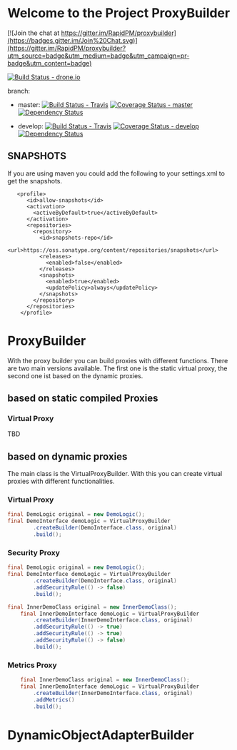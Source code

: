 # Welcome to the Project ProxyBuilder

[![Join the chat at https://gitter.im/RapidPM/proxybuilder](https://badges.gitter.im/Join%20Chat.svg)](https://gitter.im/RapidPM/proxybuilder?utm_source=badge&utm_medium=badge&utm_campaign=pr-badge&utm_content=badge)

[![Build Status - drone.io ](https://drone.io/github.com/RapidPM/proxybuilder/status.png)](https://drone.io/github.com/RapidPM/proxybuilder/latest)

branch:
+ master:
[![Build Status - Travis   ](https://travis-ci.org/RapidPM/proxybuilder.svg?branch=develop)](https://travis-ci.org/RapidPM/proxybuilder)
[![Coverage Status - master](https://coveralls.io/repos/RapidPM/proxybuilder/badge.svg?branch=master)](https://coveralls.io/r/RapidPM/proxybuilder?branch=master)
[![Dependency Status](https://www.versioneye.com/user/projects/55a3ab9532393900210005cc/badge.svg?style=flat)](https://www.versioneye.com/user/projects/55a3ab9532393900210005cc)

+ develop:
[![Build Status - Travis   ](https://travis-ci.org/RapidPM/proxybuilder.svg?branch=master)](https://travis-ci.org/RapidPM/proxybuilder)
[![Coverage Status - develop](https://coveralls.io/repos/RapidPM/proxybuilder/badge.svg?branch=develop)](https://coveralls.io/r/RapidPM/proxybuilder?branch=develop)
[![Dependency Status](https://www.versioneye.com/user/projects/55a3ab9a32393900170005be/badge.svg?style=flat)](https://www.versioneye.com/user/projects/55a3ab9a32393900170005be)

## SNAPSHOTS
If you are using maven you could add the following to your settings.xml to get the snapshots.

```
   <profile>
      <id>allow-snapshots</id>
      <activation>
        <activeByDefault>true</activeByDefault>
      </activation>
      <repositories>
        <repository>
          <id>snapshots-repo</id>
          <url>https://oss.sonatype.org/content/repositories/snapshots</url>
          <releases>
            <enabled>false</enabled>
          </releases>
          <snapshots>
            <enabled>true</enabled>
            <updatePolicy>always</updatePolicy>
          </snapshots>
        </repository>
      </repositories>
    </profile>
```


# ProxyBuilder
With the proxy builder you can build proxies with different functions. There are two main versions available.
The first one is the static virtual proxy, the second one ist based on the dynamic proxies.


## based on static compiled Proxies
### Virtual Proxy
TBD

## based on dynamic proxies
The main class is the VirtualProxyBuilder. With this you can create virtual proxies with different
functionalities.


### Virtual Proxy
```java
final DemoLogic original = new DemoLogic();
final DemoInterface demoLogic = VirtualProxyBuilder
        .createBuilder(DemoInterface.class, original)
        .build();
```

### Security Proxy
```java
final DemoLogic original = new DemoLogic();
final DemoInterface demoLogic = VirtualProxyBuilder
        .createBuilder(DemoInterface.class, original)
        .addSecurityRule(() -> false)
        .build();
```


```java
final InnerDemoClass original = new InnerDemoClass();
    final InnerDemoInterface demoLogic = VirtualProxyBuilder
        .createBuilder(InnerDemoInterface.class, original)
        .addSecurityRule(() -> true)
        .addSecurityRule(() -> true)
        .addSecurityRule(() -> false)
        .build();
```



### Metrics Proxy

```java
    final InnerDemoClass original = new InnerDemoClass();
    final InnerDemoInterface demoLogic = VirtualProxyBuilder
        .createBuilder(InnerDemoInterface.class, original)
        .addMetrics()
        .build();

```



# DynamicObjectAdapterBuilder